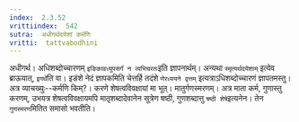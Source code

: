 ```yaml
---
index:  2.3.52
vrittiindex:  542
sutra:  अधीगर्थदयेशां कर्मणि
vritti:  tattvabodhini 
---
```


अधीगर्थ। अधिशब्दोच्चारणम् `इङिकावध्युपसर्गं न व्यभिचरतः`इति ज्ञापनार्थम्। अन्यथा `स्मृत्यर्थदयेशाम्` इत्येव ब्राऊयात्, `इगर्थे`ति वा। इङंशे नेदं ज्ञापकमिति चेत्तर्हि तदंशे `णेरध्ययने वृत्तम्` इत्यत्राऽधिशब्दोच्चारणं ज्ञापतमस्तु। अत्र व्याचख्युः--कर्मणि किम्?। करणे शेषत्वविवक्षायां मा भूत्। मातुर्गणस्मरणम्। अत्र माता कर्म, गुणास्तु करणम्, उभयत्र शेषत्वविवक्षायमपि मातृशब्दादेवानेन सूत्रेण षष्ठी, गुणशब्दात्तु `षष्ठी शेषे`इत्यनेन। तेन `गुणस्मरण`मितित समासो भवतीति।

